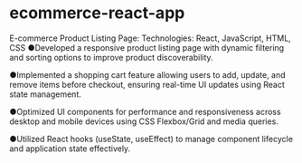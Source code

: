# ecommerce-react-app
E-commerce Product Listing Page: 
 Technologies: React, JavaScript, HTML, CSS
●Developed a responsive product listing page with dynamic filtering and sorting options to improve product discoverability.

●Implemented a shopping cart feature allowing users to add, update, and remove items before checkout, ensuring real-time UI updates using React state management.

●Optimized UI components for performance and responsiveness across desktop and mobile devices using CSS Flexbox/Grid and media queries.

●Utilized React hooks (useState, useEffect) to manage component lifecycle and application state effectively.
